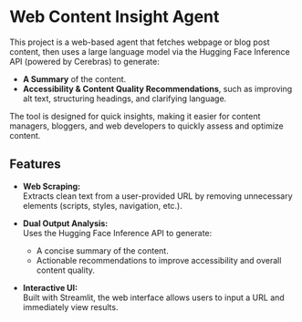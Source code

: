 # Web Content Insight Agent

This project is a web-based agent that fetches webpage or blog post content, then uses a large language model via the Hugging Face Inference API (powered by Cerebras) to generate:
- **A Summary** of the content.
- **Accessibility & Content Quality Recommendations**, such as improving alt text, structuring headings, and clarifying language.

The tool is designed for quick insights, making it easier for content managers, bloggers, and web developers to quickly assess and optimize content.

## Features

- **Web Scraping:**  
  Extracts clean text from a user-provided URL by removing unnecessary elements (scripts, styles, navigation, etc.).

- **Dual Output Analysis:**  
  Uses the Hugging Face Inference API to generate:
  - A concise summary of the content.
  - Actionable recommendations to improve accessibility and overall content quality.

- **Interactive UI:**  
  Built with Streamlit, the web interface allows users to input a URL and immediately view results.

